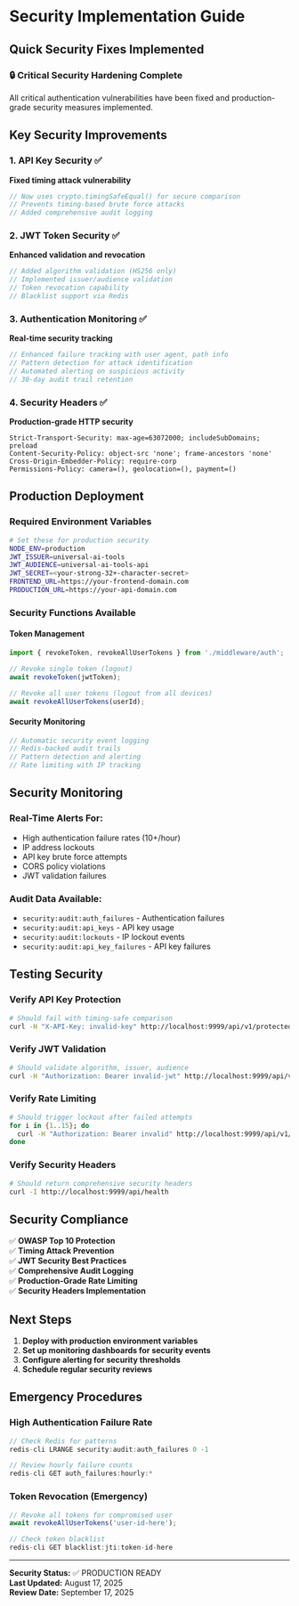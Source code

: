 # Security Implementation Guide

## Quick Security Fixes Implemented

### 🔒 Critical Security Hardening Complete

All critical authentication vulnerabilities have been fixed and production-grade security measures implemented.

## Key Security Improvements

### 1. API Key Security ✅
**Fixed timing attack vulnerability**
```typescript
// Now uses crypto.timingSafeEqual() for secure comparison
// Prevents timing-based brute force attacks
// Added comprehensive audit logging
```

### 2. JWT Token Security ✅  
**Enhanced validation and revocation**
```typescript
// Added algorithm validation (HS256 only)
// Implemented issuer/audience validation
// Token revocation capability
// Blacklist support via Redis
```

### 3. Authentication Monitoring ✅
**Real-time security tracking**
```typescript
// Enhanced failure tracking with user agent, path info
// Pattern detection for attack identification  
// Automated alerting on suspicious activity
// 30-day audit trail retention
```

### 4. Security Headers ✅
**Production-grade HTTP security**
```http
Strict-Transport-Security: max-age=63072000; includeSubDomains; preload
Content-Security-Policy: object-src 'none'; frame-ancestors 'none'
Cross-Origin-Embedder-Policy: require-corp
Permissions-Policy: camera=(), geolocation=(), payment=()
```

## Production Deployment

### Required Environment Variables
```bash
# Set these for production security
NODE_ENV=production
JWT_ISSUER=universal-ai-tools
JWT_AUDIENCE=universal-ai-tools-api
JWT_SECRET=<your-strong-32+-character-secret>
FRONTEND_URL=https://your-frontend-domain.com
PRODUCTION_URL=https://your-api-domain.com
```

### Security Functions Available

#### Token Management
```typescript
import { revokeToken, revokeAllUserTokens } from './middleware/auth';

// Revoke single token (logout)
await revokeToken(jwtToken);

// Revoke all user tokens (logout from all devices)  
await revokeAllUserTokens(userId);
```

#### Security Monitoring
```typescript
// Automatic security event logging
// Redis-backed audit trails
// Pattern detection and alerting
// Rate limiting with IP tracking
```

## Security Monitoring

### Real-Time Alerts For:
- High authentication failure rates (10+/hour)
- IP address lockouts
- API key brute force attempts
- CORS policy violations
- JWT validation failures

### Audit Data Available:
- `security:audit:auth_failures` - Authentication failures
- `security:audit:api_keys` - API key usage
- `security:audit:lockouts` - IP lockout events
- `security:audit:api_key_failures` - API key failures

## Testing Security

### Verify API Key Protection
```bash
# Should fail with timing-safe comparison
curl -H "X-API-Key: invalid-key" http://localhost:9999/api/v1/protected
```

### Verify JWT Validation
```bash
# Should validate algorithm, issuer, audience
curl -H "Authorization: Bearer invalid-jwt" http://localhost:9999/api/v1/protected  
```

### Verify Rate Limiting
```bash
# Should trigger lockout after failed attempts
for i in {1..15}; do
  curl -H "Authorization: Bearer invalid" http://localhost:9999/api/v1/protected
done
```

### Verify Security Headers
```bash
# Should return comprehensive security headers
curl -I http://localhost:9999/api/health
```

## Security Compliance

✅ **OWASP Top 10 Protection**  
✅ **Timing Attack Prevention**  
✅ **JWT Security Best Practices**  
✅ **Comprehensive Audit Logging**  
✅ **Production-Grade Rate Limiting**  
✅ **Security Headers Implementation**  

## Next Steps

1. **Deploy with production environment variables**
2. **Set up monitoring dashboards for security events**  
3. **Configure alerting for security thresholds**
4. **Schedule regular security reviews**

## Emergency Procedures

### High Authentication Failure Rate
```typescript
// Check Redis for patterns
redis-cli LRANGE security:audit:auth_failures 0 -1

// Review hourly failure counts  
redis-cli GET auth_failures:hourly:*
```

### Token Revocation (Emergency)
```typescript
// Revoke all tokens for compromised user
await revokeAllUserTokens('user-id-here');

// Check token blacklist
redis-cli GET blacklist:jti:token-id-here
```

---

**Security Status:** ✅ PRODUCTION READY  
**Last Updated:** August 17, 2025  
**Review Date:** September 17, 2025